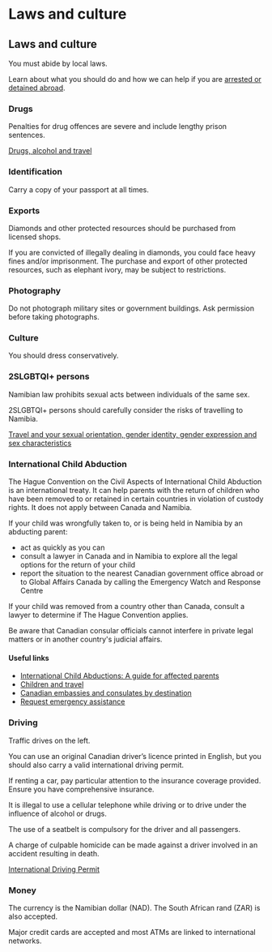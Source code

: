 # Laws and culture

## Laws and culture

You must abide by local laws.

Learn about what you should do and how we can help if you are [arrested or detained abroad](http://travel.gc.ca/assistance/emergency-info/arrest-detention).

### Drugs

Penalties for drug offences are severe and include lengthy prison sentences.

[Drugs, alcohol and travel](https://travel.gc.ca/travelling/health-safety/drugs)

### Identification

Carry a copy of your passport at all times.

### Exports

Diamonds and other protected resources should be purchased from licensed shops.

If you are convicted of illegally dealing in diamonds, you could face heavy fines and/or imprisonment. The purchase and export of other protected resources, such as elephant ivory, may be subject to restrictions.

### Photography

Do not photograph military sites or government buildings. Ask permission before taking photographs.

### Culture

You should dress conservatively.

### 2SLGBTQI+ persons

Namibian law prohibits sexual acts between individuals of the same sex.

2SLGBTQI+ persons should carefully consider the risks of travelling to Namibia.

[Travel and your sexual orientation, gender identity, gender expression and sex characteristics](https://travel.gc.ca/travelling/health-safety/lgbt-travel)

### International Child Abduction

The Hague Convention on the Civil Aspects of International Child Abduction is an international treaty. It can help parents with the return of children who have been removed to or retained in certain countries in violation of custody rights. It does not apply between Canada and Namibia.

If your child was wrongfully taken to, or is being held in Namibia by an abducting parent:

* act as quickly as you can
* consult a lawyer in Canada and in Namibia to explore all the legal options for the return of your child
* report the situation to the nearest Canadian government office abroad or to Global Affairs Canada by calling the Emergency Watch and Response Centre

If your child was removed from a country other than Canada, consult a lawyer to determine if The Hague Convention applies.

Be aware that Canadian consular officials cannot interfere in private legal matters or in another country's judicial affairs.

#### Useful links

* [International Child Abductions: A guide for affected parents](https://travel.gc.ca/travelling/publications/international-child-abductions)
* [Children and travel](https://travel.gc.ca/travelling/children)
* [Canadian embassies and consulates by destination](https://travel.gc.ca/assistance/embassies-consulates)
* [Request emergency assistance](https://travel.gc.ca/assistance/emergency-assistance)

### Driving

Traffic drives on the left.

You can use an original Canadian driver’s licence printed in English, but you should also carry a valid international driving permit.

If renting a car, pay particular attention to the insurance coverage provided. Ensure you have comprehensive insurance.

It is illegal to use a cellular telephone while driving or to drive under the influence of alcohol or drugs.

The use of a seatbelt is compulsory for the driver and all passengers.

A charge of culpable homicide can be made against a driver involved in an accident resulting in death.

[International Driving Permit](https://travel.gc.ca/travelling/documents/international-driving-permit)

### Money

The currency is the Namibian dollar (NAD). The South African rand (ZAR) is also accepted.

Major credit cards are accepted and most ATMs are linked to international networks.